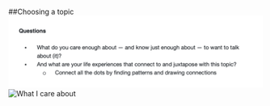 ##Choosing a topic
![Starting questions](../img/process-01.png)
![What I care about](../img/process-02)
